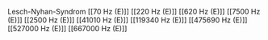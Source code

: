 Lesch-Nyhan-Syndrom
[[70 Hz (E)]]
[[220 Hz (E)]]
[[620 Hz (E)]]
[[7500 Hz (E)]]
[[2500 Hz (E)]]
[[41010 Hz (E)]]
[[119340 Hz (E)]]
[[475690 Hz (E)]]
[[527000 Hz (E)]]
[[667000 Hz (E)]]